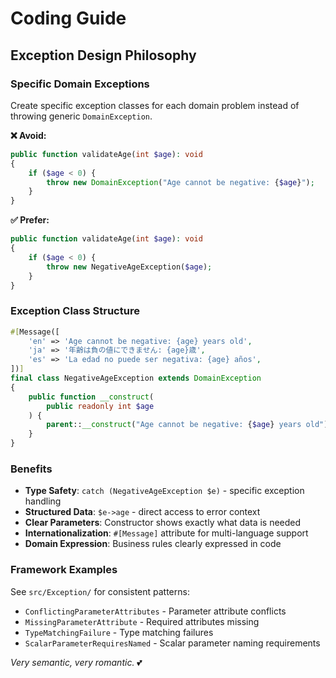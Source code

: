 # Coding Guide

## Exception Design Philosophy

### Specific Domain Exceptions

Create specific exception classes for each domain problem instead of throwing generic `DomainException`.

**❌ Avoid:**
```php
public function validateAge(int $age): void
{
    if ($age < 0) {
        throw new DomainException("Age cannot be negative: {$age}");
    }
}
```

**✅ Prefer:**
```php
public function validateAge(int $age): void
{
    if ($age < 0) {
        throw new NegativeAgeException($age);
    }
}
```

### Exception Class Structure

```php
#[Message([
    'en' => 'Age cannot be negative: {age} years old',
    'ja' => '年齢は負の値にできません: {age}歳',
    'es' => 'La edad no puede ser negativa: {age} años',
])]
final class NegativeAgeException extends DomainException
{
    public function __construct(
        public readonly int $age
    ) {
        parent::__construct("Age cannot be negative: {$age} years old");
    }
}
```

### Benefits

- **Type Safety**: `catch (NegativeAgeException $e)` - specific exception handling
- **Structured Data**: `$e->age` - direct access to error context
- **Clear Parameters**: Constructor shows exactly what data is needed
- **Internationalization**: `#[Message]` attribute for multi-language support
- **Domain Expression**: Business rules clearly expressed in code

### Framework Examples

See `src/Exception/` for consistent patterns:
- `ConflictingParameterAttributes` - Parameter attribute conflicts
- `MissingParameterAttribute` - Required attributes missing  
- `TypeMatchingFailure` - Type matching failures
- `ScalarParameterRequiresNamed` - Scalar parameter naming requirements

*Very semantic, very romantic.* 💕